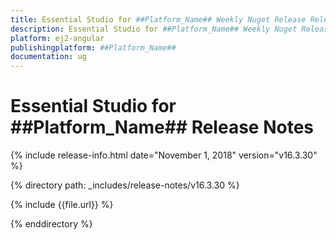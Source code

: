 ```yaml
---
title: Essential Studio for ##Platform_Name## Weekly Nuget Release Release Notes  
description: Essential Studio for ##Platform_Name## Weekly Nuget Release Release Notes  
platform: ej2-angular
publishingplatform: ##Platform_Name##
documentation: ug
---
```


# Essential Studio for  ##Platform_Name##  Release Notes  

{% include release-info.html date="November 1, 2018"   version="v16.3.30"  %} 

{% directory path: _includes/release-notes/v16.3.30 %}

{% include {{file.url}} %}

{% enddirectory %}
